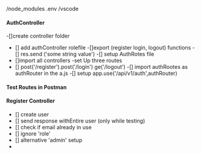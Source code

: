 /node_modules
.env
/vscode


#### AuthController

-[]create controller folder
- [] add authController rolefile
-[]export (register login, logout) functions
-[] res.send ('some string value')
-[] setup AuthRotes file
- []import all controllers
-set Up three routes
- [] post('/register').post('/login') ge('/logout')
-[] import authRootes as authRouter in  the a.js
-[] setup app.use('/api/v1/auth',authRouter)




#### Test Routes in Postman

#### Register Controller
- [] create user
- [] send response withEntire user (only while testing)
- [] check if email already in use
- [] ignore 'role'
- [] alternative 'admin' setup
-
